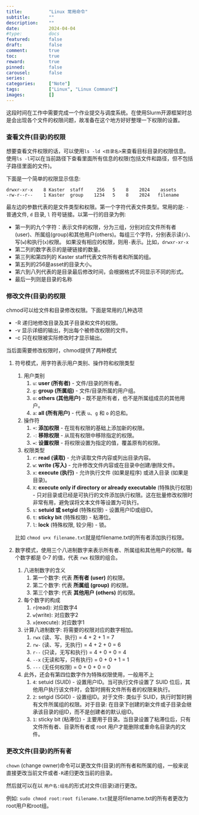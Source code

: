 ```yaml
---
title:			"Linux 常用命令"
subtitle:		""
description: 	""
date:        	2024-04-04
#type:   		docs
featured:    	false
draft:    		false
comment:    	true
toc:    		true
reward:    		true
pinned:    		false
carousel:    	false
series:
categories:   	["Note"]
tags:    		["Linux", "Linux Command"]
images:    		[]
---
```


这段时间在工作中需要完成一个作业提交与调度系统。在使用Slurm开源框架时总是会出现各个文件的权限问题，故准备在这个地方好好整理一下权限的设置。

<!--more-->



### 查看文件(目录)的权限

想要查看文件权限的话，可以使用`ls -ld <目录名>`来查看目标目录的权限信息。使用`ls -l`可以在当前路径下查看里面所有信息的权限(包括文件和路径，但不包括子路径里面的文件)。

下面是一个简单的权限显示信息:

```
drwxr-xr-x    8 Kaster  staff     256   5    8    2024    assets
-rw-r--r--    1 Kaster  group    1234   5    8    2024   filename
```

最左边的参数代表的是文件类型和权限。第一个字符代表文件类型。常用的是: `-` 普通文件, `d` 目录, `l` 符号链接。以第一行的目录为例:

- 第一列的九个字符：表示文件的权限，分为三组，分别对应文件所有者(user)、所属组(group)和其他用户(others)。每组三个字符，分别表示读(`r`)、写(`w`)和执行(`x`)权限。 如果没有相应的权限，则用`-`表示。比如，`drwxr-xr-x`
- 第二列的数字表示的是硬链接的数量。
- 第三列和第四列的 Kaster staff代表文件所有者和所属的组。
- 第五列的256是asset的目录大小。
- 第六到八列代表的是目录最后修改时间，会根据格式不同显示不同的形式。
- 最后一列则是目录的名称





### 修改文件(目录)的权限

chmod可以给文件和目录修改权限。下面是常用的几种选项

- -R 递归地修改目录及其子目录和文件的权限。
- -v 显示详细的输出，列出每个被修改权限的文件。
- -c 只在权限被实际修改时才显示输出。

当后面需要修改权限时，chmod提供了两种模式

1. 符号模式，用字符表示用户类别、操作符和权限类型

   1. 用户类别
      1. `u`: **user (所有者)** - 文件/目录的所有者。
      2. `g`: **group (所属组)** - 文件/目录所属的用户组。
      3. `o`: **others (其他用户)** - 既不是所有者，也不是所属组成员的其他用户。
      4. `a`: **all (所有用户)** - 代表 `u`、`g` 和 `o` 的总和。
   2. 操作符
      1. `+`: **添加权限** - 在现有权限的基础上添加新的权限。
      2. `-`: **移除权限** - 从现有权限中移除指定的权限。
      3. `=`: **设置权限** - 将权限设置为指定的值，覆盖原有的权限。
   3. 权限类型
      1. `r`: **read (读取)** - 允许读取文件内容或列出目录内容。
      2. `w`: **write (写入)** - 允许修改文件内容或在目录中创建/删除文件。
      3. `x`: **execute (执行)** - 允许执行文件 (如果是程序) 或进入目录 (如果是目录)。
      4. `X`: **execute only if directory or already executable** (特殊执行权限) - 只对目录或已经是可执行的文件添加执行权限。这在批量修改权限时非常有用，避免误将文本文件等设置为可执行。
      5. `s`: **setuid 或 setgid** (特殊权限) - 设置用户ID或组ID。
      6. `t`: **sticky bit** (特殊权限) - 粘滞位。
      7. `l`: **lock** (特殊权限, 较少用) - 锁。

   比如 `chmod u+x filename.txt`就是给filename.txt的所有者添加执行权限。

2. 数字模式，使用三个八进制数字来表示所有者、所属组和其他用户的权限。每个数字都是 0-7 的值，代表 `rwx` 权限的组合。

   1. 八进制数字的含义
      1. 第一个数字: 代表 **所有者 (user)** 的权限。
      2. 第二个数字: 代表 **所属组 (group)** 的权限。
      3. 第三个数字: 代表 **其他用户 (others)** 的权限。
   2. 每个数字的构成
      1. `r`(read): 对应数字4
      2. `w`(write): 对应数字2
      3. `x`(execute): 对应数字1
   3. 计算八进制数字: 将需要的权限对应的数字相加。
      1. `rwx` (读、写、执行) = 4 + 2 + 1 = 7
      2. `rw-` (读、写，无执行) = 4 + 2 + 0 = 6
      3. `r--` (只读，无写和执行) = 4 + 0 + 0 = 4
      4. `--x` (无读和写，只有执行) = 0 + 0 + 1 = 1
      5. `---` (无任何权限) = 0 + 0 + 0 = 0
   4. 此外，还会有第四位数字作为特殊权限使用，一般用不上
      1. `4`: setuid (SUID) - 设置用户ID。当可执行文件设置了 SUID 位后，其他用户执行该文件时，会暂时拥有文件所有者的权限来执行。
      2. `2`: setgid (SGID) - 设置组ID。对于文件: 类似于 SUID，执行时暂时拥有文件所属组的权限。对于目录: 在目录下创建的新文件或子目录会继承该目录的组ID，而不是创建者的默认组ID。
      3. `1`: sticky bit (粘滞位) \- 主要用于目录。当目录设置了粘滞位后，只有文件所有者、目录所有者或 root 用户才能删除或重命名目录内的文件。

### 更改文件(目录)的所有者

`chown` (change owner)命令可以更改文件(目录)的所有者和所属的组，一般来说直接更改当前文件或者`-R`递归更改当前的目录。

然后就可以在以 `用户名:组名`的形式对文件(目录)进行更改。

例如: `sudo chmod root:root filename.txt`就是将filename.txt的所有者更改为root用户和root组。

